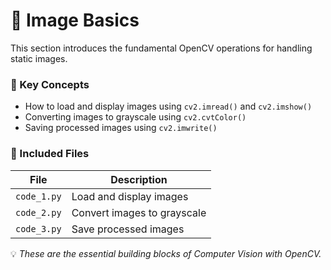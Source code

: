 # 📸 Image Basics

This section introduces the fundamental OpenCV operations for handling static images.

### 🧠 Key Concepts
- How to load and display images using `cv2.imread()` and `cv2.imshow()`
- Converting images to grayscale using `cv2.cvtColor()`
- Saving processed images using `cv2.imwrite()`

### 📂 Included Files
| File | Description |
|------|--------------|
| `code_1.py` | Load and display images |
| `code_2.py` | Convert images to grayscale |
| `code_3.py` | Save processed images |

💡 *These are the essential building blocks of Computer Vision with OpenCV.*
